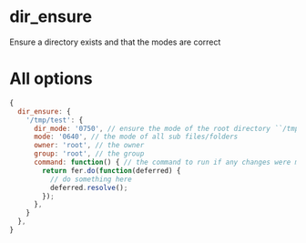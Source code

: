# dir_ensure
Ensure a directory exists and that the modes are correct

# All options
```js
{
  dir_ensure: {
    '/tmp/test': {
      dir_mode: '0750', // ensure the mode of the root directory ``/tmp/test``
      mode: '0640', // the mode of all sub files/folders
      owner: 'root', // the owner
      group: 'root', // the group
      command: function() { // the command to run if any changes were made
        return fer.do(function(deferred) {
          // do something here
          deferred.resolve();
        });
      },
    }
  },
}
```